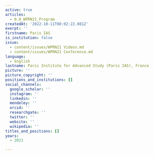 ```yaml
---
active: true
articles:
  - 0.0_WPRN21_Program
createdAt: '2022-10-11T08:02:22.081Z'
exerpt: ''
firstname: Paris IAS
is_institution: false
issue:
  - content/issues/WPRN21 Videos.md
  - content/issues/WPRN21 Conference.md
language:
  - English
lastname: Paris Institute for Advanced Study (Paris IAS), France
picture: ''
picture_copyright: ''
positions_and_institutions: []
social_channels:
  google_scholar: ''
  instagram: ''
  linkedin: ''
  mendeley: ''
  orcid: ''
  researchgate: ''
  twitter: ''
  website: ''
  wikipedia: ''
titles_and_positions: []
years:
  - 2021

---
```

